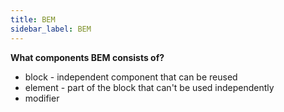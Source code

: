 ```yaml
---
title: BEM
sidebar_label: BEM
---
```


**What components BEM consists of?**

- block - independent component that can be reused
- element - part of the block that can't be used independently
- modifier

